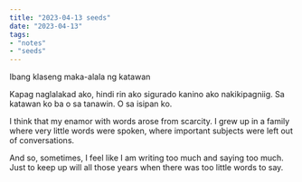 ```yaml
---
title: "2023-04-13 seeds"
date: "2023-04-13"
tags:
- "notes"
- "seeds"
---
```


Ibang klaseng maka-alala ng katawan

Kapag naglalakad ako, hindi rin ako sigurado kanino ako nakikipagniig. Sa katawan ko ba o sa tanawin. O sa isipan ko.

I think that my enamor with words arose from scarcity. I grew up in a family where very little words were spoken, where important subjects were left out of conversations.

And so, sometimes, I feel like I am writing too much and saying too much. Just to keep up will all those years when there was too little words to say.